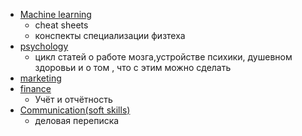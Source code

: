 * [Machine learning](machine%20learning/README.md)
  * cheat sheets
  * конспекты специализации физтеха
* [psychology](psychology/README.md)
  * цикл статей о работе мозга,устройстве психики, душевном здоровьи и о том , что с этим можно сделать
* [marketing](marketing/README.md)
* [finance](finance/README.md)
  * Учёт и отчётность
* [Communication(soft skills)](Communications(solf%20skills)/README.md)  
  * деловая переписка
  

